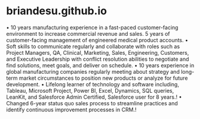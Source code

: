 # briandesu.github.io

• 10 years manufacturing experience in a fast-paced customer-facing environment to increase commercial revenue and sales. 5 years of customer-facing management of engineered medical product accounts.
• Soft skills to communicate regularly and collaborate with roles such as Project Managers, QA, Clinical, Marketing, Sales, Engineering, Customers, and Executive Leadership with conflict resolution abilities to negotiate and find solutions, meet goals, and deliver on schedule.
• 10 years experience in global manufacturing companies regularly meeting about strategy and long- term market circumstances to position new products or analyze for future development.
• Lifelong learner of technology and software including, Tableau, Microsoft Project, Power BI, Excel, Dynamics, SQL queries, LeanKit, and Salesforce Admin Certified, Salesforce user for 8 years.!
• Changed 6-year status quo sales process to streamline practices and identify continuous improvement processes in CRM.!
